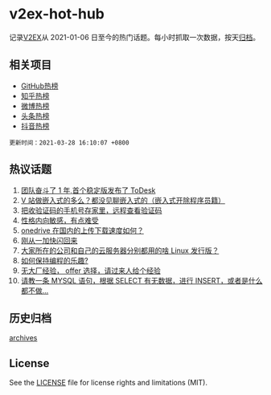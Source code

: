 # v2ex-hot-hub

 记录[V2EX](https://www.v2ex.com/)从 2021-01-06 日至今的热门话题。每小时抓取一次数据，按天[归档](archives)。
 
 ## 相关项目

- [GitHub热榜](https://github.com/snaildev/github-hot-hub)
- [知乎热榜](https://github.com/snaildev/zhihu-hot-hub)
- [微博热榜](https://github.com/snaildev/weibo-hot-hub)
- [头条热榜](https://github.com/snaildev/toutiao-hot-hub)
- [抖音热榜](https://github.com/snaildev/douyin-hot-hub)


 `更新时间：2021-03-28 16:10:07 +0800`

## 热议话题

1. [团队奋斗了 1 年,首个稳定版发布了 ToDesk](https://www.v2ex.com/t/765799)
1. [V 站做嵌入式的多么？都没见聊嵌入式的（嵌入式开除程序员籍）](https://www.v2ex.com/t/765706)
1. [把收验证码的手机号存家里，远程查看验证码](https://www.v2ex.com/t/765711)
1. [性格内向敏感，有点难受](https://www.v2ex.com/t/765789)
1. [onedrive 在国内的上传下载速度如何？](https://www.v2ex.com/t/765727)
1. [刚从一加快闪回来](https://www.v2ex.com/t/765718)
1. [大家所在的公司和自己的云服务器分别都用的啥 Linux 发行版？](https://www.v2ex.com/t/765708)
1. [如何保持编程的乐趣?](https://www.v2ex.com/t/765795)
1. [无大厂经验， offer 选择，请过来人给个经验](https://www.v2ex.com/t/765826)
1. [请教一条 MYSQL 语句，根据 SELECT 有无数据，进行 INSERT，或者是什么都不做...](https://www.v2ex.com/t/765767)

## 历史归档

[archives](archives)

## License

See the [LICENSE](LICENSE) file for license rights and limitations (MIT).
